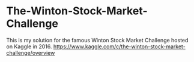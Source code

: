 # The-Winton-Stock-Market-Challenge
This is my solution for the famous Winton Stock Market Challenge hosted on Kaggle in 2016.
https://www.kaggle.com/c/the-winton-stock-market-challenge/overview
